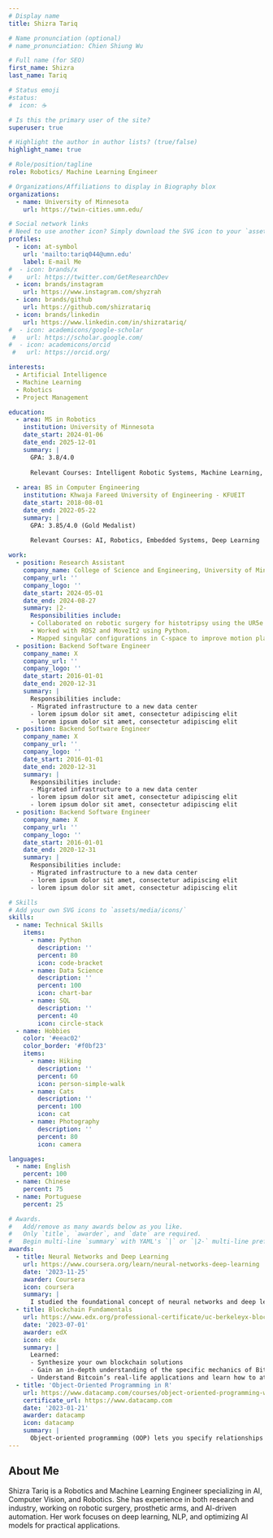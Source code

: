```yaml
---
# Display name
title: Shizra Tariq

# Name pronunciation (optional)
# name_pronunciation: Chien Shiung Wu

# Full name (for SEO)
first_name: Shizra
last_name: Tariq

# Status emoji
#status:
#  icon: ☕️

# Is this the primary user of the site?
superuser: true

# Highlight the author in author lists? (true/false)
highlight_name: true

# Role/position/tagline
role: Robotics/ Machine Learning Engineer

# Organizations/Affiliations to display in Biography blox
organizations:
  - name: University of Minnesota
    url: https://twin-cities.umn.edu/

# Social network links
# Need to use another icon? Simply download the SVG icon to your `assets/media/icons/` folder.
profiles:
  - icon: at-symbol
    url: 'mailto:tariq044@umn.edu'
    label: E-mail Me
#  - icon: brands/x
#    url: https://twitter.com/GetResearchDev
  - icon: brands/instagram
    url: https://www.instagram.com/shyzrah
  - icon: brands/github
    url: https://github.com/shizratariq
  - icon: brands/linkedin
    url: https://www.linkedin.com/in/shizratariq/
#  - icon: academicons/google-scholar
 #   url: https://scholar.google.com/
#  - icon: academicons/orcid
 #   url: https://orcid.org/

interests:
  - Artificial Intelligence
  - Machine Learning
  - Robotics
  - Project Management

education:
  - area: MS in Robotics
    institution: University of Minnesota
    date_start: 2024-01-06
    date_end: 2025-12-01
    summary: |
      GPA: 3.8/4.0
    
      Relevant Courses: Intelligent Robotic Systems, Machine Learning, AI, NLP, Computer Vision, Project Management
    
  - area: BS in Computer Engineering
    institution: Khwaja Fareed University of Engineering - KFUEIT
    date_start: 2018-08-01
    date_end: 2022-05-22
    summary: |
      GPA: 3.85/4.0 (Gold Medalist)
    
      Relevant Courses: AI, Robotics, Embedded Systems, Deep Learning

work:
  - position: Research Assistant 
    company_name: College of Science and Engineering, University of Minnesota
    company_url: ''
    company_logo: ''
    date_start: 2024-05-01
    date_end: 2024-08-27
    summary: |2-
      Responsibilities include:
      - Collaborated on robotic surgery for histotripsy using the UR5e robotic arm.
      - Worked with ROS2 and MoveIt2 using Python.
      - Mapped singular configurations in C-space to improve motion planning.
  - position: Backend Software Engineer
    company_name: X
    company_url: ''
    company_logo: ''
    date_start: 2016-01-01
    date_end: 2020-12-31
    summary: |
      Responsibilities include:
      - Migrated infrastructure to a new data center
      - lorem ipsum dolor sit amet, consectetur adipiscing elit
      - lorem ipsum dolor sit amet, consectetur adipiscing elit
  - position: Backend Software Engineer
    company_name: X
    company_url: ''
    company_logo: ''
    date_start: 2016-01-01
    date_end: 2020-12-31
    summary: |
      Responsibilities include:
      - Migrated infrastructure to a new data center
      - lorem ipsum dolor sit amet, consectetur adipiscing elit
      - lorem ipsum dolor sit amet, consectetur adipiscing elit
  - position: Backend Software Engineer
    company_name: X
    company_url: ''
    company_logo: ''
    date_start: 2016-01-01
    date_end: 2020-12-31
    summary: |
      Responsibilities include:
      - Migrated infrastructure to a new data center
      - lorem ipsum dolor sit amet, consectetur adipiscing elit
      - lorem ipsum dolor sit amet, consectetur adipiscing elit

# Skills
# Add your own SVG icons to `assets/media/icons/`
skills:
  - name: Technical Skills
    items:
      - name: Python
        description: ''
        percent: 80
        icon: code-bracket
      - name: Data Science
        description: ''
        percent: 100
        icon: chart-bar
      - name: SQL
        description: ''
        percent: 40
        icon: circle-stack
  - name: Hobbies
    color: '#eeac02'
    color_border: '#f0bf23'
    items:
      - name: Hiking
        description: ''
        percent: 60
        icon: person-simple-walk
      - name: Cats
        description: ''
        percent: 100
        icon: cat
      - name: Photography
        description: ''
        percent: 80
        icon: camera

languages:
  - name: English
    percent: 100
  - name: Chinese
    percent: 75
  - name: Portuguese
    percent: 25

# Awards.
#   Add/remove as many awards below as you like.
#   Only `title`, `awarder`, and `date` are required.
#   Begin multi-line `summary` with YAML's `|` or `|2-` multi-line prefix and indent 2 spaces below.
awards:
  - title: Neural Networks and Deep Learning
    url: https://www.coursera.org/learn/neural-networks-deep-learning
    date: '2023-11-25'
    awarder: Coursera
    icon: coursera
    summary: |
      I studied the foundational concept of neural networks and deep learning. By the end, I was familiar with the significant technological trends driving the rise of deep learning; build, train, and apply fully connected deep neural networks; implement efficient (vectorized) neural networks; identify key parameters in a neural network’s architecture; and apply deep learning to your own applications.
  - title: Blockchain Fundamentals
    url: https://www.edx.org/professional-certificate/uc-berkeleyx-blockchain-fundamentals
    date: '2023-07-01'
    awarder: edX
    icon: edx
    summary: |
      Learned:
      - Synthesize your own blockchain solutions
      - Gain an in-depth understanding of the specific mechanics of Bitcoin
      - Understand Bitcoin’s real-life applications and learn how to attack and destroy Bitcoin, Ethereum, smart contracts and Dapps, and alternatives to Bitcoin’s Proof-of-Work consensus algorithm
  - title: 'Object-Oriented Programming in R'
    url: https://www.datacamp.com/courses/object-oriented-programming-with-s3-and-r6-in-r
    certificate_url: https://www.datacamp.com
    date: '2023-01-21'
    awarder: datacamp
    icon: datacamp
    summary: |
      Object-oriented programming (OOP) lets you specify relationships between functions and the objects that they can act on, helping you manage complexity in your code. This is an intermediate level course, providing an introduction to OOP, using the S3 and R6 systems. S3 is a great day-to-day R programming tool that simplifies some of the functions that you write. R6 is especially useful for industry-specific analyses, working with web APIs, and building GUIs.
---
```


## About Me

Shizra Tariq is a Robotics and Machine Learning Engineer specializing in AI, Computer Vision, and Robotics. She has experience in both research and industry, working on robotic surgery, prosthetic arms, and AI-driven automation. Her work focuses on deep learning, NLP, and optimizing AI models for practical applications.
